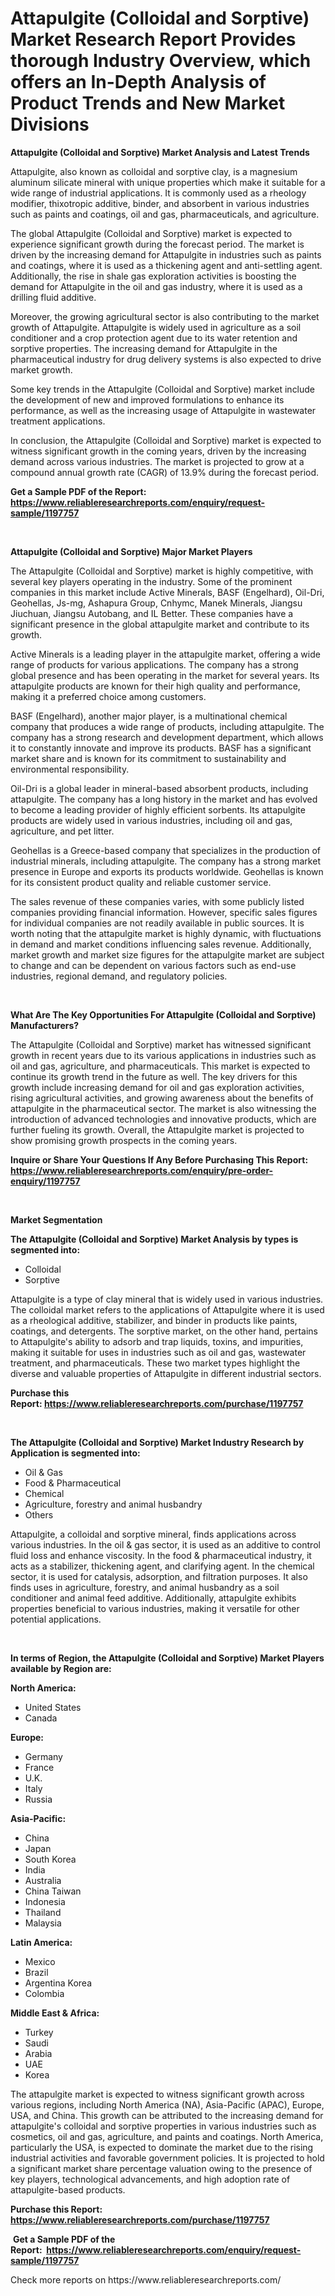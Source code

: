 <p><h1>Attapulgite (Colloidal and Sorptive) Market Research Report Provides thorough Industry Overview, which offers an In-Depth Analysis of Product Trends and New Market Divisions</h1></p><p><strong>Attapulgite (Colloidal and Sorptive) Market Analysis and Latest Trends</strong></p>
<p><p>Attapulgite, also known as colloidal and sorptive clay, is a magnesium aluminum silicate mineral with unique properties which make it suitable for a wide range of industrial applications. It is commonly used as a rheology modifier, thixotropic additive, binder, and absorbent in various industries such as paints and coatings, oil and gas, pharmaceuticals, and agriculture.</p><p>The global Attapulgite (Colloidal and Sorptive) market is expected to experience significant growth during the forecast period. The market is driven by the increasing demand for Attapulgite in industries such as paints and coatings, where it is used as a thickening agent and anti-settling agent. Additionally, the rise in shale gas exploration activities is boosting the demand for Attapulgite in the oil and gas industry, where it is used as a drilling fluid additive.</p><p>Moreover, the growing agricultural sector is also contributing to the market growth of Attapulgite. Attapulgite is widely used in agriculture as a soil conditioner and a crop protection agent due to its water retention and sorptive properties. The increasing demand for Attapulgite in the pharmaceutical industry for drug delivery systems is also expected to drive market growth.</p><p>Some key trends in the Attapulgite (Colloidal and Sorptive) market include the development of new and improved formulations to enhance its performance, as well as the increasing usage of Attapulgite in wastewater treatment applications.</p><p>In conclusion, the Attapulgite (Colloidal and Sorptive) market is expected to witness significant growth in the coming years, driven by the increasing demand across various industries. The market is projected to grow at a compound annual growth rate (CAGR) of 13.9% during the forecast period.</p></p>
<p><strong>Get a Sample PDF of the Report:&nbsp; <a href="https://www.reliableresearchreports.com/enquiry/request-sample/1197757">https://www.reliableresearchreports.com/enquiry/request-sample/1197757</a></strong></p>
<p>&nbsp;</p>
<p><strong>Attapulgite (Colloidal and Sorptive) Major Market Players</strong></p>
<p><p>The Attapulgite (Colloidal and Sorptive) market is highly competitive, with several key players operating in the industry. Some of the prominent companies in this market include Active Minerals, BASF (Engelhard), Oil-Dri, Geohellas, Js-mg, Ashapura Group, Cnhymc, Manek Minerals, Jiangsu Jiuchuan, Jiangsu Autobang, and IL Better. These companies have a significant presence in the global attapulgite market and contribute to its growth.</p><p>Active Minerals is a leading player in the attapulgite market, offering a wide range of products for various applications. The company has a strong global presence and has been operating in the market for several years. Its attapulgite products are known for their high quality and performance, making it a preferred choice among customers.</p><p>BASF (Engelhard), another major player, is a multinational chemical company that produces a wide range of products, including attapulgite. The company has a strong research and development department, which allows it to constantly innovate and improve its products. BASF has a significant market share and is known for its commitment to sustainability and environmental responsibility.</p><p>Oil-Dri is a global leader in mineral-based absorbent products, including attapulgite. The company has a long history in the market and has evolved to become a leading provider of highly efficient sorbents. Its attapulgite products are widely used in various industries, including oil and gas, agriculture, and pet litter.</p><p>Geohellas is a Greece-based company that specializes in the production of industrial minerals, including attapulgite. The company has a strong market presence in Europe and exports its products worldwide. Geohellas is known for its consistent product quality and reliable customer service.</p><p>The sales revenue of these companies varies, with some publicly listed companies providing financial information. However, specific sales figures for individual companies are not readily available in public sources. It is worth noting that the attapulgite market is highly dynamic, with fluctuations in demand and market conditions influencing sales revenue. Additionally, market growth and market size figures for the attapulgite market are subject to change and can be dependent on various factors such as end-use industries, regional demand, and regulatory policies.</p></p>
<p>&nbsp;</p>
<p><strong>What Are The Key Opportunities For Attapulgite (Colloidal and Sorptive) Manufacturers?</strong></p>
<p><p>The Attapulgite (Colloidal and Sorptive) market has witnessed significant growth in recent years due to its various applications in industries such as oil and gas, agriculture, and pharmaceuticals. This market is expected to continue its growth trend in the future as well. The key drivers for this growth include increasing demand for oil and gas exploration activities, rising agricultural activities, and growing awareness about the benefits of attapulgite in the pharmaceutical sector. The market is also witnessing the introduction of advanced technologies and innovative products, which are further fueling its growth. Overall, the Attapulgite market is projected to show promising growth prospects in the coming years.</p></p>
<p><strong>Inquire or Share Your Questions If Any Before Purchasing This Report: <a href="https://www.reliableresearchreports.com/enquiry/pre-order-enquiry/1197757">https://www.reliableresearchreports.com/enquiry/pre-order-enquiry/1197757</a></strong></p>
<p>&nbsp;</p>
<p><strong>Market Segmentation</strong></p>
<p><strong>The Attapulgite (Colloidal and Sorptive) Market Analysis by types is segmented into:</strong></p>
<p><ul><li>Colloidal</li><li>Sorptive</li></ul></p>
<p><p>Attapulgite is a type of clay mineral that is widely used in various industries. The colloidal market refers to the applications of Attapulgite where it is used as a rheological additive, stabilizer, and binder in products like paints, coatings, and detergents. The sorptive market, on the other hand, pertains to Attapulgite's ability to adsorb and trap liquids, toxins, and impurities, making it suitable for uses in industries such as oil and gas, wastewater treatment, and pharmaceuticals. These two market types highlight the diverse and valuable properties of Attapulgite in different industrial sectors.</p></p>
<p><strong>Purchase this Report:&nbsp;<a href="https://www.reliableresearchreports.com/purchase/1197757">https://www.reliableresearchreports.com/purchase/1197757</a></strong></p>
<p>&nbsp;</p>
<p><strong>The Attapulgite (Colloidal and Sorptive) Market Industry Research by Application is segmented into:</strong></p>
<p><ul><li>Oil & Gas</li><li>Food & Pharmaceutical</li><li>Chemical</li><li>Agriculture, forestry and animal husbandry</li><li>Others</li></ul></p>
<p><p>Attapulgite, a colloidal and sorptive mineral, finds applications across various industries. In the oil & gas sector, it is used as an additive to control fluid loss and enhance viscosity. In the food & pharmaceutical industry, it acts as a stabilizer, thickening agent, and clarifying agent. In the chemical sector, it is used for catalysis, adsorption, and filtration purposes. It also finds uses in agriculture, forestry, and animal husbandry as a soil conditioner and animal feed additive. Additionally, attapulgite exhibits properties beneficial to various industries, making it versatile for other potential applications.</p></p>
<p>&nbsp;</p>
<p><strong>In terms of Region, the Attapulgite (Colloidal and Sorptive) Market Players available by Region are:</strong></p>
<p>
    <p> <strong> North America: </strong>
        <ul>
            <li>United States</li>
            <li>Canada</li>
        </ul>
        </p> 
    <p> <strong> Europe: </strong>
        <ul>
            <li>Germany</li>
            <li>France</li>
            <li>U.K.</li>
            <li>Italy</li>
            <li>Russia</li>
        </ul>
        </p> 
    <p> <strong> Asia-Pacific: </strong>
        <ul>
            <li>China</li>
            <li>Japan</li>
            <li>South Korea</li>
            <li>India</li>
            <li>Australia</li>
            <li>China Taiwan</li>
            <li>Indonesia</li>
            <li>Thailand</li>
            <li>Malaysia</li>
        </ul>
        </p> 
    <p> <strong> Latin America: </strong>
        <ul>
            <li>Mexico</li>
            <li>Brazil</li>
            <li>Argentina Korea</li>
            <li>Colombia</li>
        </ul>
        </p> 
    <p> <strong> Middle East & Africa: </strong>
        <ul>
            <li>Turkey</li>
            <li>Saudi</li>
            <li>Arabia</li>
            <li>UAE</li>
            <li>Korea</li>
        </ul>
    </p>
    </p>
<p><p>The attapulgite market is expected to witness significant growth across various regions, including North America (NA), Asia-Pacific (APAC), Europe, USA, and China. This growth can be attributed to the increasing demand for attapulgite's colloidal and sorptive properties in various industries such as cosmetics, oil and gas, agriculture, and paints and coatings. North America, particularly the USA, is expected to dominate the market due to the rising industrial activities and favorable government policies. It is projected to hold a significant market share percentage valuation owing to the presence of key players, technological advancements, and high adoption rate of attapulgite-based products.</p></p>
<p><strong>Purchase this Report: <a href="https://www.reliableresearchreports.com/purchase/1197757">https://www.reliableresearchreports.com/purchase/1197757</a></strong></p>
<p>&nbsp;<strong>Get a Sample PDF of the Report:&nbsp;&nbsp;<a href="https://www.reliableresearchreports.com/enquiry/request-sample/1197757">https://www.reliableresearchreports.com/enquiry/request-sample/1197757</a></strong></p>
<p><strong></strong></p>
<p>Check more reports on https://www.reliableresearchreports.com/</p>